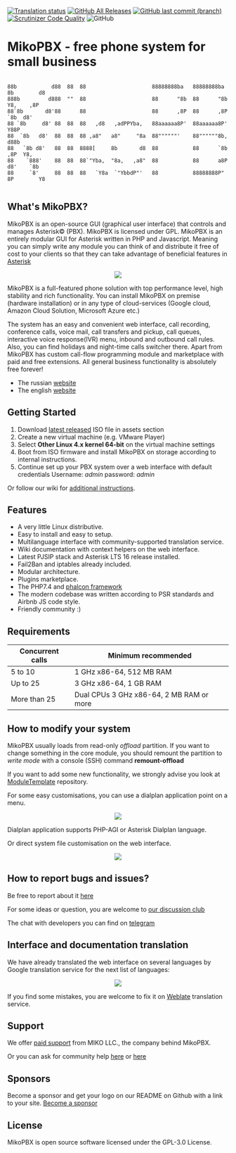 [![Translation status](https://weblate.mikopbx.com/widgets/mikopbx/-/admin-web-interface/svg-badge.svg)](https://weblate.mikopbx.com/engage/mikopbx/?utm_source=widget)
[![GitHub All Releases](https://img.shields.io/github/downloads/mikopbx/core/total)](https://github.com/mikopbx/Core/releases)
[![GitHub last commit (branch)](https://img.shields.io/github/last-commit/mikopbx/core/develop?label=last%20commit%20on%20develop)](https://github.com/mikopbx/Core/tree/develop)
[![Scrutinizer Code Quality](https://scrutinizer-ci.com/g/mikopbx/Core/badges/quality-score.png?b=develop)](https://scrutinizer-ci.com/g/mikopbx/Core/?branch=develop)
![GitHub](https://img.shields.io/github/license/mikopbx/core)
# MikoPBX - free phone system for small business

```

88b           d88  88  88                     88888888ba   88888888ba  8b        d8
888b         d888  ""  88                     88      "8b  88      "8b  Y8,    ,8P
88`8b       d8'88      88                     88      ,8P  88      ,8P   `8b  d8'
88 `8b     d8' 88  88  88   ,d8   ,adPPYba,   88aaaaaa8P'  88aaaaaa8P'     Y88P
88  `8b   d8'  88  88  88 ,a8"   a8"     "8a  88""""""'    88""""""8b,     d88b
88   `8b d8'   88  88  8888[     8b       d8  88           88      `8b   ,8P  Y8,
88    `888'    88  88  88`"Yba,  "8a,   ,a8"  88           88      a8P  d8'    `8b
88     `8'     88  88  88   `Y8a  `"YbbdP"'   88           88888888P"  8P        Y8


```

## What's MikoPBX?
MikoPBX is an open-source GUI (graphical user interface) that controls and manages Asterisk© (PBX). MikoPBX is licensed under GPL. MikoPBX is an entirely modular GUI for Asterisk written in PHP and Javascript. Meaning you can simply write any module you can think of and distribute it free of cost to your clients so that they can take advantage of beneficial features in [Asterisk](http://www.asterisk.org/ "Asterisk Home Page")

<p align="center">
    <a href="https://www.mikopbx.com">
        <img src="https://github.com/mikopbx/assets/raw/master/img/screenshots/ExtensionsList.png"/>
    </a>
</p>

MikoPBX is a full-featured phone solution with top performance level, high stability and rich functionality. You can install MikoPBX on premise (hardware installation) or in any type of cloud-services (Google cloud, Amazon Cloud Solution, Microsoft Azure etc.)

The system has an easy and convenient web interface, call recording, conference calls, voice mail, call transfers and pickup, call queues, interactive voice response(IVR) menu, inbound and outbound call rules. Also, you can find holidays and night-time calls switcher there. Apart from MikoPBX has custom call-flow programming module and marketplace with paid and free extensions. All general business functionality is absolutely free forever!

* The russian [website](https://www.mikopbx.ru)
* The english [website](https://www.mikopbx.com)

## Getting Started
1. Download [latest released](https://github.com/mikopbx/Core/releases/latest) ISO file in assets section
2. Create a new virtual machine (e.g. VMware Player)
3. Select **Other Linux 4.x kernel 64-bit** on the virtual machine settings
4. Boot from ISO firmware and install MikoPBX on storage according to internal instructions.
5. Continue set up your PBX system over a web interface with default credentials Username: *admin*  password: *admin*

Or follow our wiki for [additional instructions](https://wiki.mikopbx.com/en:setup#live_cd).

## Features
* A very little Linux distributive.
* Easy to install and easy to setup.
* Multilanguage interface with community-supported translation service.
* Wiki documentation with context helpers on the web interface.
* Latest PJSIP stack and Asterisk LTS 16 release installed.
* Fail2Ban and iptables already included.
* Modular architecture.
* Plugins marketplace.
* The PHP7.4 and [phalcon framework](https://phalcon.io)
* The modern codebase was written according to PSR standards and Airbnb JS code style.
* Friendly community :)

## Requirements
Concurrent calls | Minimum recommended
------------ | -------------
5 to 10 | 1 GHz x86-64, 512 MB RAM
Up to 25 | 3 GHz x86-64, 1 GB RAM
More than 25 | Dual CPUs 3 GHz x86-64, 2 MB RAM or more

## How to modify your system
MikoPBX usually loads from read-only *offload* partition. If you want to change something in the core module, you should remount the partition to *write mode* with a console (SSH) command **remount-offload**

If you want to add some new functionality, we strongly advise you look at [ModuleTemplate](https://github.com/mikopbx/ModuleTemplate) repository.

For some easy customisations, you can use a dialplan application point on a menu.
 <p align="center">
     <img src="https://github.com/mikopbx/assets/raw/master/img/screenshots/ApplicationEditor.png"/>
 </p>
 Dialplan application supports PHP-AGI or Asterisk Dialplan language.

Or direct system file customisation on the web interface.
<p align="center">
<img src="https://github.com/mikopbx/assets/raw/master/img/screenshots/SystemFileCustomization.png"/>
</p>

## How to report bugs and issues?
Be free to report about it [here](https://github.com/mikopbx/Core/issues)

For some ideas or question, you are welcome to  [our discussion club](https://github.com/mikopbx/Core/discussions)

The chat with developers you can find on [telegram](https://t.me/mikopbx_dev)

## Interface and documentation translation
We have already translated the web interface on several languages by Google translation service for the next list of languages:
<p align="center">
<img src="https://github.com/mikopbx/assets/raw/master/img/screenshots/LanguageSettings.png"/>
</p>

If you find some mistakes, you are welcome to fix it on [Weblate](https://weblate.mikopbx.com) translation service.

## Support
We offer [paid support](https://www.mikopbx.com/support/) from MIKO LLC., the company behind MikoPBX.

Or you can ask for community help [here](https://github.com/mikopbx/Core/discussions) or [here](https://qa.askozia.ru)

## Sponsors
Become a sponsor and get your logo on our README on Github with a link to your site. [Become a sponsor](https://patreon.com/mikopbx)

## License
MikoPBX is open source software licensed under the GPL-3.0 License.
